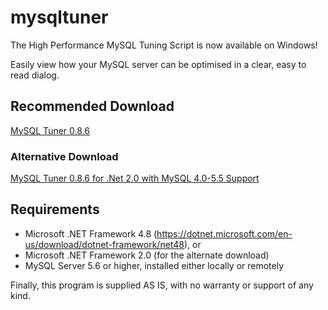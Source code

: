 # mysqltuner

The High Performance MySQL Tuning Script is now available on Windows!

Easily view how your MySQL server can be optimised in a clear, easy to read dialog.

## Recommended Download

[MySQL Tuner 0.8.6](https://github.com/pmachapman/mysqltuner/releases/download/0.8.6/MySQLTuner-0.8.6.zip)

### Alternative Download

[MySQL Tuner 0.8.6 for .Net 2.0 with MySQL 4.0-5.5 Support](https://github.com/pmachapman/mysqltuner/releases/download/0.8.6/MySQLTuner-0.8.6-legacy.zip)

## Requirements
* Microsoft .NET Framework 4.8 (https://dotnet.microsoft.com/en-us/download/dotnet-framework/net48), or
* Microsoft .NET Framework 2.0 (for the alternate download)
* MySQL Server 5.6 or higher, installed either locally or remotely

Finally, this program is supplied AS IS, with no warranty or support of any kind.
